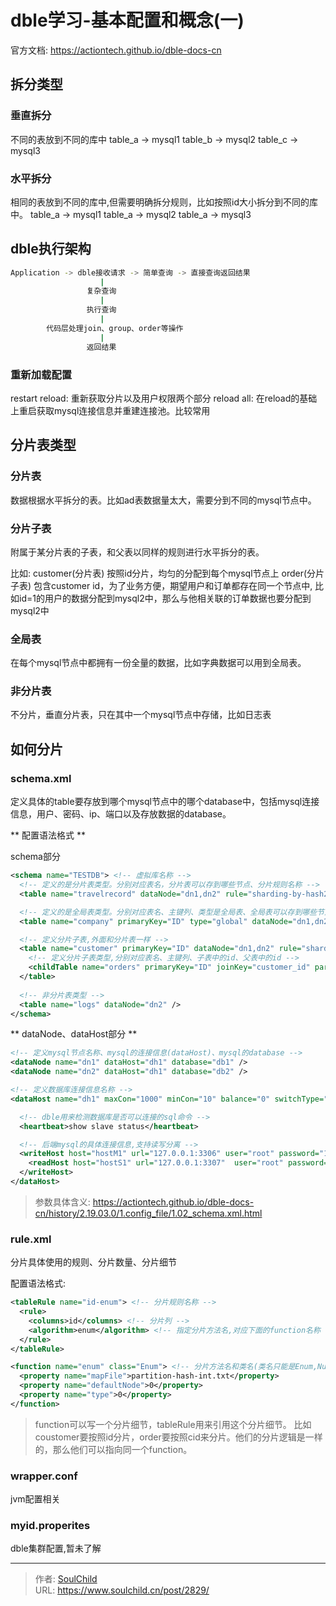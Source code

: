 # dble学习-基本配置和概念(一)

<!--more-->
官方文档: https://actiontech.github.io/dble-docs-cn

## 拆分类型
### 垂直拆分
不同的表放到不同的库中
table_a -> mysql1
table_b -> mysql2
table_c -> mysql3


### 水平拆分
相同的表放到不同的库中,但需要明确拆分规则，比如按照id大小拆分到不同的库中。
table_a -> mysql1
table_a -> mysql2
table_a -> mysql3


## dble执行架构
```bash
Application -> dble接收请求 -> 简单查询 -> 直接查询返回结果
                    |
                 复杂查询
                    |
                 执行查询
                    |
        代码层处理join、group、order等操作
                    |
                 返回结果
```

### 重新加载配置
restart
reload: 重新获取分片以及用户权限两个部分
reload all: 在reload的基础上重启获取mysql连接信息并重建连接池。比较常用


## 分片表类型
### 分片表
数据根据水平拆分的表。比如ad表数据量太大，需要分到不同的mysql节点中。

### 分片子表
附属于某分片表的子表，和父表以同样的规则进行水平拆分的表。

比如:
customer(分片表)  按照id分片，均匀的分配到每个mysql节点上
order(分片子表)   包含customer id，为了业务方便，期望用户和订单都存在同一个节点中, 比如id=1的用户的数据分配到mysql2中，那么与他相关联的订单数据也要分配到mysql2中

### 全局表
在每个mysql节点中都拥有一份全量的数据，比如字典数据可以用到全局表。

### 非分片表
不分片，垂直分片表，只在其中一个mysql节点中存储，比如日志表

## 如何分片

### schema.xml
定义具体的table要存放到哪个mysql节点中的哪个database中，包括mysql连接信息，用户、密码、ip、端口以及存放数据的database。

** 配置语法格式 **

schema部分
```xml
<schema name="TESTDB"> <!-- 虚拟库名称 -->
  <!-- 定义的是分片表类型。分别对应表名，分片表可以存到哪些节点、分片规则名称 -->
  <table name="travelrecord" dataNode="dn1,dn2" rule="sharding-by-hash2" />

  <!-- 定义的是全局表类型。分别对应表名、主键列、类型是全局表、全局表可以存到哪些节点、自增属性-->
  <table name="company" primaryKey="ID" type="global" dataNode="dn1,dn2,dn3,dn4" autoIncrement="true" />

  <!-- 定义分片子表,外面和分片表一样 -->
  <table name="customer" primaryKey="ID" dataNode="dn1,dn2" rule="sharding-by-mod">
    <!-- 定义分片子表类型,分别对应表名、主键列、子表中的id、父表中的id -->
    <childTable name="orders" primaryKey="ID" joinKey="customer_id" parentKey="id" /> <!-- 找到父表中id列等于子表中的customer_id列的记录，被分片到哪个节点中。子表的数据也会被分配到和父表同一个节点中 -->
  </table>
  
  <!-- 非分片表类型 -->
  <table name="logs" dataNode="dn2" />
</schema>
```

** dataNode、dataHost部分 **
```xml
<!-- 定义mysql节点名称、mysql的连接信息(dataHost)、mysql的database -->
<dataNode name="dn1" dataHost="dh1" database="db1" />
<dataNode name="dn2" dataHost="dh1" database="db2" />

<!-- 定义数据库连接信息名称 -->
<dataHost name="dh1" maxCon="1000" minCon="10" balance="0" switchType="-1" slaveThreshold="100">

  <!-- dble用来检测数据库是否可以连接的sql命令 -->
  <heartbeat>show slave status</heartbeat>

  <!-- 后端mysql的具体连接信息,支持读写分离 -->
  <writeHost host="hostM1" url="127.0.0.1:3306" user="root" password="123456" >
    <readHost host="hostS1" url="127.0.0.1:3307"  user="root" password="1234567" >
  </writeHost>
</dataHost>
```
> 参数具体含义: https://actiontech.github.io/dble-docs-cn/history/2.19.03.0/1.config_file/1.02_schema.xml.html

### rule.xml
分片具体使用的规则、分片数量、分片细节

配置语法格式:
```xml
<tableRule name="id-enum"> <!-- 分片规则名称 -->
  <rule>
    <columns>id</columns> <!-- 分片列 -->
    <algorithm>enum</algorithm> <!-- 指定分片方法名,对应下面的function名称 -->
  </rule>
</tableRule>

<function name="enum" class="Enum"> <!-- 分片方法名和类名(类名只能是Enum,NumberRange,Hash,StringHash,Date,PatternRange,jumpStringHash) -->
  <property name="mapFile">partition-hash-int.txt</property>
  <property name="defaultNode">0</property>
  <property name="type">0</property>
</function>
```
> function可以写一个分片细节，tableRule用来引用这个分片细节。
> 比如coustomer要按照id分片，order要按照cid来分片。他们的分片逻辑是一样的，那么他们可以指向同一个function。


### wrapper.conf
jvm配置相关

### myid.properites
dble集群配置,暂未了解






---

> 作者: [SoulChild](https://www.soulchild.cn)  
> URL: https://www.soulchild.cn/post/2829/  

